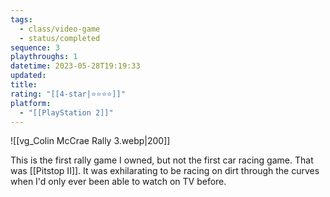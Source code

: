 ```yaml
---
tags:
  - class/video-game
  - status/completed
sequence: 3
playthroughs: 1
datetime: 2023-05-28T19:19:33
updated: 
title: 
rating: "[[4-star|⭐️⭐️⭐️⭐️]]"
platform:
  - "[[PlayStation 2]]"
---
```

![[vg_Colin McCrae Rally 3.webp|200]]

This is the first rally game I owned, but not the first car racing game. That was [[Pitstop II]]. It was exhilarating to be racing on dirt through the curves when I'd only ever been able to watch on TV before.